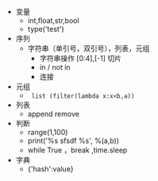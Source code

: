 - 变量
    - int,float,str,bool
    - type('test')
- 序列
    - 字符串（单引号，双引号），列表，元组 
    	- 字符串操作 [0:4],[-1] 切片
    	- in / not in 
    	- 连接
- 元组
    - ``` list (filter(lambda x:x<b,a))```
- 列表
    - append remove
- 判断
    - range(1,100)
    - print('%s sfsdf %s', %(a,b))
    - while True ，break	,time.sleep
- 字典
    - {'hash':value}



